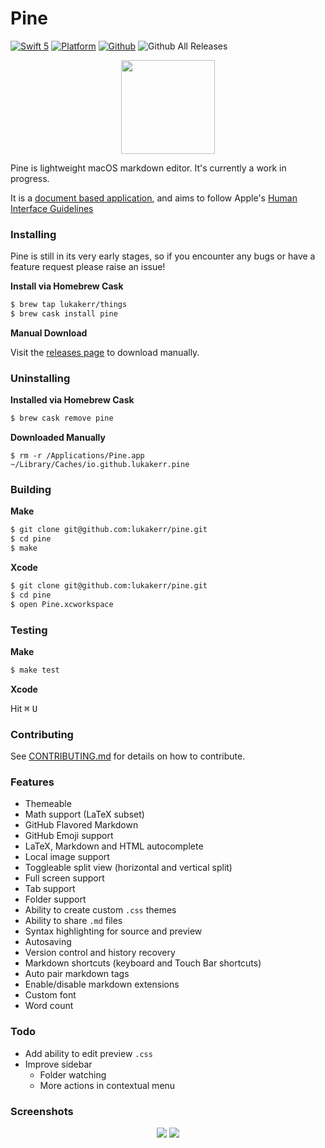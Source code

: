 # Pine

[![Swift 5](https://img.shields.io/badge/swift-5-orange.svg?style=flat)](https://github.com/apple/swift)
[![Platform](http://img.shields.io/badge/platform-macOS-red.svg?style=flat)](https://developer.apple.com/macos/)
[![Github](http://img.shields.io/badge/github-lukakerr-green.svg?style=flat)](https://github.com/lukakerr)
![Github All Releases](https://img.shields.io/github/downloads/lukakerr/pine/total.svg)

<p align="center">
  <img src="./Pine/Assets.xcassets/AppIcon.appiconset/pine-512@1x.png" width="150">
</p>


Pine is lightweight macOS markdown editor. It's currently a work in progress.

It is a [document based application](https://developer.apple.com/document-based-apps), and aims to follow Apple's [Human Interface Guidelines](https://developer.apple.com/macos/human-interface-guidelines)

### Installing

Pine is still in its very early stages, so if you encounter any bugs or have a feature request please raise an issue!

**Install via Homebrew Cask**

```bash
$ brew tap lukakerr/things
$ brew cask install pine
```

**Manual Download**

Visit the [releases page](https://github.com/lukakerr/pine/releases) to download manually.

### Uninstalling

**Installed via Homebrew Cask**

```bash
$ brew cask remove pine
```

**Downloaded Manually**

```
$ rm -r /Applications/Pine.app ~/Library/Caches/io.github.lukakerr.pine
```

### Building

**Make**

```bash
$ git clone git@github.com:lukakerr/pine.git
$ cd pine
$ make
```

**Xcode**

```bash
$ git clone git@github.com:lukakerr/pine.git
$ cd pine
$ open Pine.xcworkspace
```

### Testing

**Make**

```bash
$ make test
```

**Xcode**

Hit <kbd>⌘</kbd> <kbd>U</kbd>

### Contributing

See [CONTRIBUTING.md](./CONTRIBUTING.md) for details on how to contribute.

### Features

- Themeable
- Math support (LaTeX subset)
- GitHub Flavored Markdown
- GitHub Emoji support
- LaTeX, Markdown and HTML autocomplete
- Local image support
- Toggleable split view (horizontal and vertical split)
- Full screen support
- Tab support
- Folder support
- Ability to create custom `.css` themes
- Ability to share `.md` files
- Syntax highlighting for source and preview
- Autosaving
- Version control and history recovery
- Markdown shortcuts (keyboard and Touch Bar shortcuts)
- Auto pair markdown tags
- Enable/disable markdown extensions
- Custom font
- Word count

### Todo

- Add ability to edit preview `.css`
- Improve sidebar
  - Folder watching
  - More actions in contextual menu

### Screenshots

<p align="center">
  <img src="https://i.imgur.com/vxAaNeX.png">
  <img src="https://i.imgur.com/5LQ1Ll4.png">
</p>

